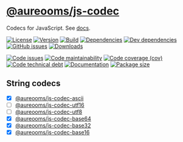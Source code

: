 [@aureooms/js-codec](https://aureooms.github.io/js-codec)
==

Codecs for JavaScript.
See [docs](https://aureooms.github.io/js-codec/index.html).

[![License](https://img.shields.io/github/license/aureooms/js-codec.svg)](https://raw.githubusercontent.com/aureooms/js-codec/master/LICENSE)
[![Version](https://img.shields.io/npm/v/@aureooms/js-codec.svg)](https://www.npmjs.org/package/@aureooms/js-codec)
[![Build](https://img.shields.io/travis/aureooms/js-codec/master.svg)](https://travis-ci.org/aureooms/js-codec/branches)
[![Dependencies](https://img.shields.io/david/aureooms/js-codec.svg)](https://david-dm.org/aureooms/js-codec)
[![Dev dependencies](https://img.shields.io/david/dev/aureooms/js-codec.svg)](https://david-dm.org/aureooms/js-codec?type=dev)
[![GitHub issues](https://img.shields.io/github/issues/aureooms/js-codec.svg)](https://github.com/aureooms/js-codec/issues)
[![Downloads](https://img.shields.io/npm/dm/@aureooms/js-codec.svg)](https://www.npmjs.org/package/@aureooms/js-codec)

[![Code issues](https://img.shields.io/codeclimate/issues/aureooms/js-codec.svg)](https://codeclimate.com/github/aureooms/js-codec/issues)
[![Code maintainability](https://img.shields.io/codeclimate/maintainability/aureooms/js-codec.svg)](https://codeclimate.com/github/aureooms/js-codec/trends/churn)
[![Code coverage (cov)](https://img.shields.io/codecov/c/gh/aureooms/js-codec/master.svg)](https://codecov.io/gh/aureooms/js-codec)
[![Code technical debt](https://img.shields.io/codeclimate/tech-debt/aureooms/js-codec.svg)](https://codeclimate.com/github/aureooms/js-codec/trends/technical_debt)
[![Documentation](https://aureooms.github.io/js-codec/badge.svg)](https://aureooms.github.io/js-codec/source.html)
[![Package size](https://img.shields.io/bundlephobia/minzip/@aureooms/js-codec)](https://bundlephobia.com/result?p=@aureooms/js-codec)

## String codecs

  - [x] [@aureooms/js-codec-ascii](https://github.com/aureooms/js-codec-ascii)
  - [ ] [@aureooms/js-codec-utf16](https://github.com/aureooms/js-codec-utf16)
  - [ ] [@aureooms/js-codec-utf8](https://github.com/aureooms/js-codec-utf8)
  - [x] [@aureooms/js-codec-base64](https://github.com/aureooms/js-codec-base64)
  - [x] [@aureooms/js-codec-base32](https://github.com/aureooms/js-codec-base32)
  - [x] [@aureooms/js-codec-base16](https://github.com/aureooms/js-codec-base16)
